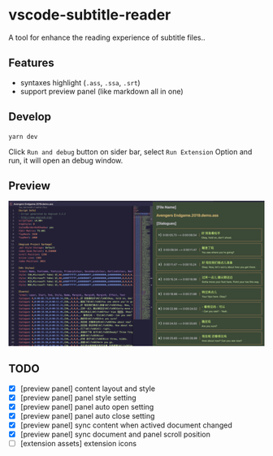 # vscode-subtitle-reader

A tool for enhance the reading experience of subtitle files..

## Features
* syntaxes highlight (`.ass`, `.ssa`, `.srt`) 
* support preview panel (like markdown all in one)

## Develop
```
yarn dev
```
Click `Run and debug` button on sider bar, select `Run Extension` Option and run, it will open an debug window.

## Preview

![](https://github.com/Kuro-P/vscode-subtitle-reader/blob/master/images/extension-screenshot.png "extension screeenshot") 

## TODO
- [x] [preview panel] content layout and style
- [x] [preview panel] panel style setting
- [x] [preview panel] panel auto open setting
- [x] [preview panel] panel auto close setting
- [x] [preview panel] sync content when actived document changed
- [x] [preview panel] sync document and panel scroll position 
- [ ] [extension assets] extension icons
